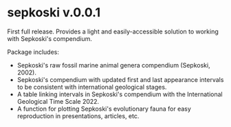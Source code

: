 # sepkoski v.0.0.1

First full release. Provides a light and easily-accessible solution to working with Sepkoski's compendium.

Package includes:

- Sepkoski's raw fossil marine animal genera compendium (Sepkoski, 2002).
- Sepkoski's compendium with updated first and last appearance intervals to be consistent with international geological stages.
- A table linking intervals in Sepkoski's compendium with the International Geological Time Scale 2022.
- A function for plotting Sepkoski's evolutionary fauna for easy reproduction in presentations, articles, etc.
